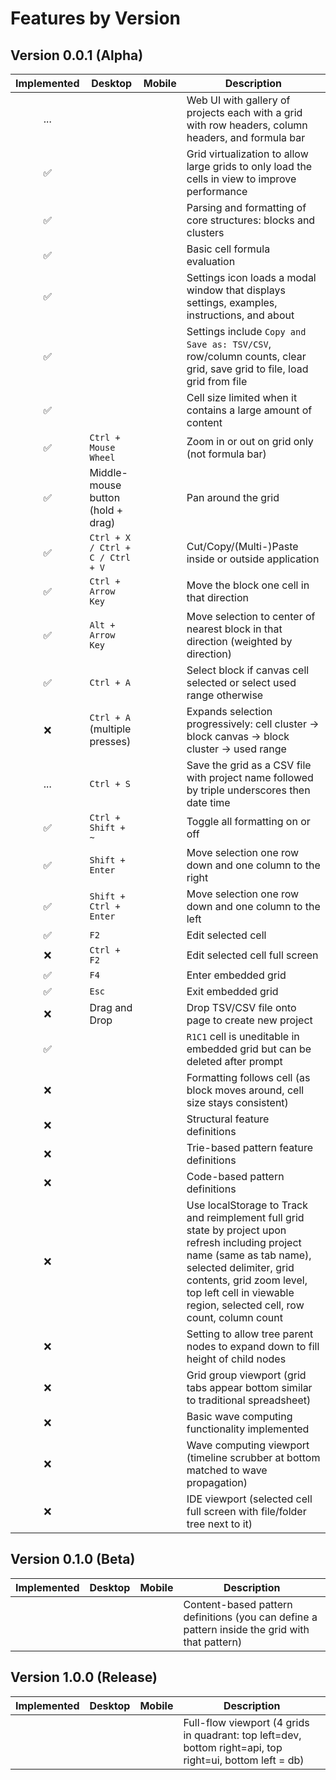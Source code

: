 # Features by Version

## Version 0.0.1 (Alpha)

<!-- prettier-ignore -->
| Implemented | Desktop                           | Mobile | Description                                                                                             |
| :---------: | --------------------------------- | ------ | ------------------------------------------------------------------------------------------------------- |
| ...         |                                   |        | Web UI with gallery of projects each with a grid with row headers, column headers, and formula bar      |
| ✅          |                                   |        | Grid virtualization to allow large grids to only load the cells in view to improve performance         |
| ✅          |                                   |        | Parsing and formatting of core structures: blocks and clusters                                         |
| ✅          |                                   |        | Basic cell formula evaluation                                                                          |
| ✅          |                                   |        | Settings icon loads a modal window that displays settings, examples, instructions, and about           |
| ✅          |                                   |        | Settings include `Copy and Save as: TSV/CSV`, row/column counts, clear grid, save grid to file, load grid from file|
| ✅          |                                   |        | Cell size limited when it contains a large amount of content                                           |
| ✅          | `Ctrl + Mouse Wheel`              |        | Zoom in or out on grid only (not formula bar)                                                          |
| ✅          | Middle-mouse button (hold + drag) |        | Pan around the grid                                                                                    |
| ✅          | `Ctrl + X / Ctrl + C / Ctrl + V`  |        | Cut/Copy/(Multi-)Paste inside or outside application                                                   |
| ✅          | `Ctrl + Arrow Key`                |        | Move the block one cell in that direction                                                              |
| ✅          | `Alt + Arrow Key`                 |        | Move selection to center of nearest block in that direction (weighted by direction)                    |
| ✅          | `Ctrl + A`                        |        | Select block if canvas cell selected or select used range otherwise                                    |
| ❌          | `Ctrl + A` (multiple presses)     |        | Expands selection progressively: cell cluster → block canvas → block cluster → used range              |
| ...         | `Ctrl + S`                        |        | Save the grid as a CSV file with project name followed by triple underscores then date time            |
| ✅          | `Ctrl + Shift + ~`                |        | Toggle all formatting on or off                                                                        |
| ✅          | `Shift + Enter`                   |        | Move selection one row down and one column to the right                                                |
| ✅          | `Shift + Ctrl + Enter`            |        | Move selection one row down and one column to the left                                                 |
| ✅          | `F2`                              |        | Edit selected cell                                                                                     |
| ❌          | `Ctrl + F2`                       |        | Edit selected cell full screen                                                                         |
| ✅          | `F4`                              |        | Enter embedded grid                                                                                    |
| ✅          | `Esc`                             |        | Exit embedded grid                                                                                     |
| ❌          | Drag and Drop                     |        | Drop TSV/CSV file onto page to create new project                                                      |
| ✅          |                                   |        | `R1C1` cell is uneditable in embedded grid but can be deleted after prompt                             |
| ❌          |                                   |        | Formatting follows cell (as block moves around, cell size stays consistent)                            |
| ❌          |                                   |        | Structural feature definitions                                                                         |
| ❌          |                                   |        | Trie-based pattern feature definitions                                                                 |
| ❌          |                                   |        | Code-based pattern definitions                                                                         |
| ❌          |                                   |        | Use localStorage to Track and reimplement full grid state by project upon refresh including project name (same as tab name), selected delimiter, grid contents, grid zoom level, top left cell in viewable region, selected cell, row count, column count|     
| ❌          |                                   |        | Setting to allow tree parent nodes to expand down to fill height of child nodes                        |
| ❌          |                                   |        | Grid group viewport (grid tabs appear bottom similar to traditional spreadsheet)                       |
| ❌          |                                   |        | Basic wave computing functionality implemented                                                         |
| ❌          |                                   |        | Wave computing viewport (timeline scrubber at bottom matched to wave propagation)                      |
| ❌          |                                   |        | IDE viewport (selected cell full screen with file/folder tree next to it)                              |

## Version 0.1.0 (Beta)

<!-- prettier-ignore -->
| Implemented | Desktop                           | Mobile | Description                                                                                             |
| :---------: | --------------------------------- | ------ | ------------------------------------------------------------------------------------------------------- |
|             |                                   |        | Content-based pattern definitions (you can define a pattern inside the grid with that pattern)          |

## Version 1.0.0 (Release)

<!-- prettier-ignore -->
| Implemented | Desktop                           | Mobile | Description                                                                                             |
| :---------: | --------------------------------- | ------ | ------------------------------------------------------------------------------------------------------- |
|             |                                   |        |  Full-flow viewport (4 grids in quadrant: top left=dev, bottom right=api, top right=ui, bottom left = db) |
